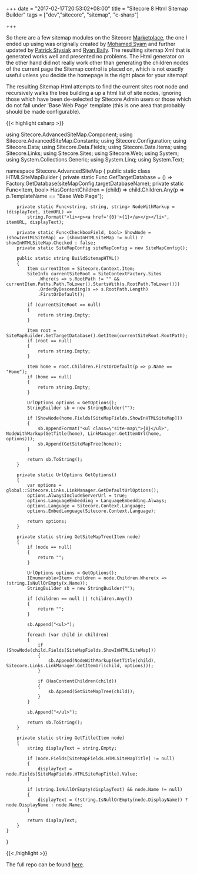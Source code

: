 +++
date = "2017-02-17T20:53:02+08:00"
title = "Sitecore 8 Html Sitemap Builder"
tags = ["dev","sitecore", "sitemap", "c-sharp"]

+++

So there are a few sitemap modules on the Sitecore [Marketplace](https://marketplace.sitecore.net/), the one I ended up using was originally created by [Mohamed Syam](https://github.com/Mohamed-Syam/SitecoreAdvancedSiteMapModule) and further updated by [Patrick Stysiak](http://blog.blacktambourine.com.au/) and [Ryan Baily](http://blog.ryanbailey.co.nz/2016/04/sitecore-advanced-sitemap-module-updated.html). The resulting sitemap Xml that is generated works well and presented no problems. The Html generator on the other hand did not really work other than generating the children nodes of the current page the Sitemap control is placed on, which is not exactly useful unless you decide the homepage is the right place for your sitemap!

The resulting Sitemap Html attempts to find the current sites root node and recursively walks the tree building a up a html list of site nodes, ignoring those which have been de-selected by Sitecore Admin users or those which do not fall under 'Base Web Page' template (this is one area that probably should be made configurable). 

{{< highlight csharp >}}

using Sitecore.AdvancedSiteMap.Component;
using Sitecore.AdvancedSiteMap.Constants;
using Sitecore.Configuration;
using Sitecore.Data;
using Sitecore.Data.Fields;
using Sitecore.Data.Items;
using Sitecore.Links;
using Sitecore.Sites;
using Sitecore.Web;
using System;
using System.Collections.Generic;
using System.Linq;
using System.Text;

namespace Sitecore.AdvancedSiteMap
{
    public static class HTMLSiteMapBuilder
    {
        private static Func<Database> GetTargetDatabase = () => Factory.GetDatabase(siteMapConfig.targetDatabaseName);
        private static Func<Item, bool> HasContentChildren = (child) => child.Children.Any(p => p.TemplateName == "Base Web Page");

        private static Func<string, string, string> NodeWithMarkup = (displayText, itemURL) =>
            string.Format("<li><p><a href='{0}'>{1}</a></p></li>", itemURL, displayText);

        private static Func<CheckboxField, bool> ShowNode = (showInHTMLSiteMap) => (showInHTMLSiteMap != null) ? showInHTMLSiteMap.Checked : false;
        private static SiteMapConfig siteMapConfig = new SiteMapConfig();

        public static string BuildSitemapHTML()
        {
            Item currentItem = Sitecore.Context.Item;
            SiteInfo currentSiteRoot = SiteContextFactory.Sites
                .Where(s => s.RootPath != "" && currentItem.Paths.Path.ToLower().StartsWith(s.RootPath.ToLower()))
                .OrderByDescending(s => s.RootPath.Length)
                .FirstOrDefault();

            if (currentSiteRoot == null)
            {
                return string.Empty;
            }

            Item root = SiteMapBuilder.GetTargetDatabase().GetItem(currentSiteRoot.RootPath);
            if (root == null)
            {
                return string.Empty;
            }

            Item home = root.Children.FirstOrDefault(p => p.Name == "Home");
            if (home == null)
            {
                return string.Empty;
            }

            UrlOptions options = GetOptions();
            StringBuilder sb = new StringBuilder("");

            if (ShowNode(home.Fields[SiteMapFields.ShowInHTMLSiteMap]))
            {
                sb.AppendFormat("<ul class=\"site-map\">{0}</ul>", NodeWithMarkup(GetTitle(home), LinkManager.GetItemUrl(home, options)));
                sb.Append(GetSiteMapTree(home));
            }

            return sb.ToString();
        }

        private static UrlOptions GetOptions()
        {
            var options = global::Sitecore.Links.LinkManager.GetDefaultUrlOptions();
            options.AlwaysIncludeServerUrl = true;
            options.LanguageEmbedding = LanguageEmbedding.Always;
            options.Language = Sitecore.Context.Language;
            options.EmbedLanguage(Sitecore.Context.Language);

            return options;
        }

        private static string GetSiteMapTree(Item node)
        {
            if (node == null)
            {
                return "";
            }

            UrlOptions options = GetOptions();
            IEnumerable<Item> children = node.Children.Where(x => !string.IsNullOrEmpty(x.Name));
            StringBuilder sb = new StringBuilder("");

            if (children == null || !children.Any())
            {
                return "";
            }

            sb.Append("<ul>");

            foreach (var child in children)
            {
                if (ShowNode(child.Fields[SiteMapFields.ShowInHTMLSiteMap]))
                {
                    sb.Append(NodeWithMarkup(GetTitle(child), Sitecore.Links.LinkManager.GetItemUrl(child, options)));
                }

                if (HasContentChildren(child))
                {
                    sb.Append(GetSiteMapTree(child));
                }
            }

            sb.Append("</ul>");

            return sb.ToString();
        }

        private static string GetTitle(Item node)
        {
            string displayText = string.Empty;

            if (node.Fields[SiteMapFields.HTMLSiteMapTitle] != null)
            {
                displayText = node.Fields[SiteMapFields.HTMLSiteMapTitle].Value;
            }

            if (string.IsNullOrEmpty(displayText) && node.Name != null)
            {
                displayText = (!string.IsNullOrEmpty(node.DisplayName)) ? node.DisplayName : node.Name;
            }

            return displayText;
        }
    }
}

{{< /highlight >}}

The full repo can be found [here](https://github.com/michaelbramwell/SitecoreAdvancedSiteMapModule).
